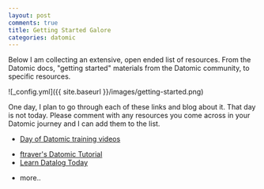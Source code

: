 ```yaml
---
layout: post
comments: true
title: Getting Started Galore
categories: datomic
---
```


Below I am collecting an extensive, open ended list of resources. From the Datomic docs, "getting started" materials from the Datomic community, to specific resources.

![_config.yml]({{ site.baseurl }}/images/getting-started.png)


One day, I plan to go through each of these links and blog about it.  That day is not today.  Please comment with any resources you come across in your Datomic journey and I can add them to the list.

* [Day of Datomic training videos](http://www.datomic.com/training.html)
- [ftraver's Datomic Tutorial](https://github.com/ftravers/datomic-tutorial)
- [Learn Datalog Today](http://www.learndatalogtoday.org/)
* more..

